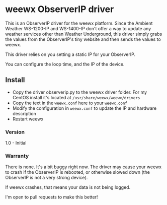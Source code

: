 # weewx ObserverIP driver

This is an ObserverIP driver for the weewx platform. Since the Ambient Weather WS-1200-IP and WS-1400-IP don't offer a way to update any weather services other than Weather Underground, this driver simply grabs the values from the ObserverIP's tiny website and then sends the values to weewx. 

This driver relies on you setting a static IP for your ObserverIP. 

You can configure the loop time, and the IP of the device. 

## Install
- Copy the driver observerip.py to the weewx driver folder. For my CentOS install it's located at `/usr/share/weewx/weewx/drivers`
- Copy the text in the `weewx.conf` here to your `weewx.conf`
- Modify the configuration in `weewx.conf` to update the IP and hardware description
- Restart weewx

### Version
1.0 - Initial

### Warranty

There is none. It's a bit buggy right now. The driver may cause your weewx to crash if the ObserverIP is rebooted, or otherwise slowed down (the ObserverIP is not a very strong device).

If weewx crashes, that means your data is not being logged. 

I'm open to pull requests to make this better!
